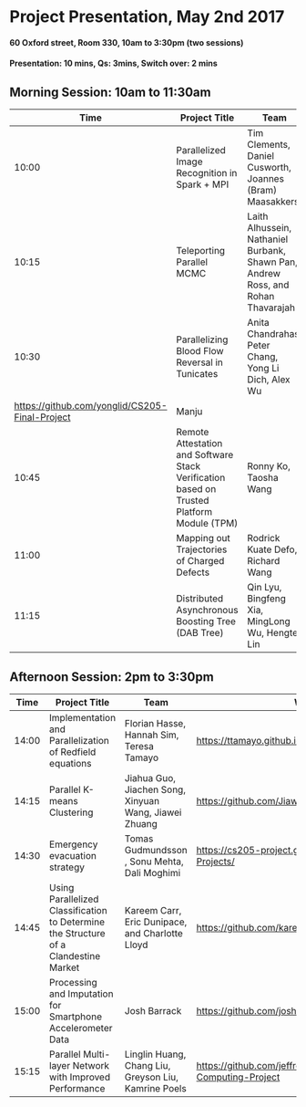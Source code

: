 # Project Presentation, May 2nd 2017
#### 60 Oxford street,  Room 330, 10am to 3:30pm (two sessions)
#### Presentation: 10 mins,  Qs:   3mins, Switch over:  2 mins 

## Morning Session: 10am to 11:30am

| Time | Project Title | Team | Website | Supervisor
| ------- | ------------ | --------- | -------- | -------- |
| 10:00  | Parallelized Image Recognition in Spark + MPI | Tim Clements, Daniel Cusworth, Joannes (Bram) Maasakkers | https://github.com/dcusworth/image_spark_mpi | Rafael | 
| 10:15  | Teleporting Parallel MCMC | Laith Alhussein, Nathaniel Burbank, Shawn Pan, Andrew Ross, and Rohan Thavarajah |[https://asross.github.io/cs205-project/](https://asross.github.io/cs205-project/) | WeiWei|
| 10:30  | Parallelizing Blood Flow Reversal in Tunicates | Anita Chandrahas, Peter Chang, Yong Li Dich, Alex Wu
|https://github.com/yonglid/CS205-Final-Project | Manju |
| 10:45  | Remote Attestation and Software Stack Verification based on Trusted Platform Module (TPM) | Ronny Ko, Taosha Wang|https://github.com/urmysunshine007/CS205_Final_project | Charles |
| 11:00  | Mapping out Trajectories of Charged Defects |Rodrick Kuate Defo, Richard Wang |  https://github.com/rkuade/CS205-project | Manju |
| 11:15  | Distributed Asynchronous Boosting Tree (DAB Tree)| Qin Lyu, Bingfeng Xia, MingLong Wu, Hengte Lin | https://github.com/CrimsonInn/dab-tree | Rafael |



## Afternoon Session: 2pm to 3:30pm
| Time | Project Title | Team | Website | Supervisor
| ------- | ------------ | --------- | -------- | -------- |
| 14:00  | Implementation and Parallelization of  Redfield equations  | Florian Hasse, Hannah Sim, Teresa Tamayo| https://ttamayo.github.io/CS205_Redfield/ | Manju |
| 14:15  | Parallel K-means Clustering | Jiahua Guo, Jiachen Song, Xinyuan Wang, Jiawei Zhuang | https://github.com/JiaweiZhuang/CS205_final_project | WeiWei |
| 14:30  | Emergency evacuation strategy | Tomas Gudmundsson , Sonu Mehta, Dali Moghimi | https://cs205-project.github.io/CS205-Spring2017-Projects/ | Charles |
| 14:45  | Using Parallelized Classification to Determine the Structure of a Clandestine Market| Kareem Carr, Eric Dunipace, and Charlotte Lloyd | https://github.com/kareemcarr/cs205_2017_project/ | Rafael |
|15:00  | Processing and Imputation for Smartphone Accelerometer Data |Josh Barrack | https://github.com/josh-barback/CS205_project | Manju |
| 15:15 | Parallel Multi-layer Network with Improved Performance | Linglin Huang, Chang Liu, Greyson Liu, Kamrine Poels | https://github.com/jeffrey6557/CS205-Parallel-Computing-Project | Charles |
